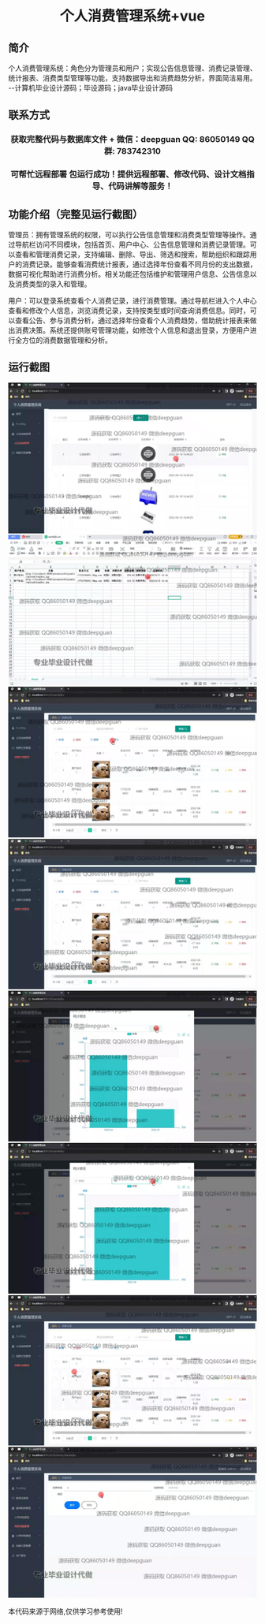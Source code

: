 <p><h1 align="center">个人消费管理系统+vue</h1></p>

## 简介
个人消费管理系统：角色分为管理员和用户；实现公告信息管理、消费记录管理、统计报表、消费类型管理等功能，支持数据导出和消费趋势分析，界面简洁易用。    --计算机毕业设计源码；毕设源码；java毕业设计源码


## 联系方式
<p><h3 align="center">获取完整代码与数据库文件 + 微信：deepguan QQ: 86050149 QQ群: 783742310</h3></p>
<p><h3 align="center">可帮忙远程部署 包运行成功！提供远程部署、修改代码、设计文档指导、代码讲解等服务！</h3></p>

## 功能介绍（完整见运行截图）
管理员：拥有管理系统的权限，可以执行公告信息管理和消费类型管理等操作。通过导航栏访问不同模块，包括首页、用户中心、公告信息管理和消费记录管理。可以查看和管理消费记录，支持编辑、删除、导出、筛选和搜索，帮助组织和跟踪用户的消费记录。能够查看消费统计报表，通过选择年份查看不同月份的支出数据，数据可视化帮助进行消费分析。相关功能还包括维护和管理用户信息、公告信息以及消费类型的录入和管理。

用户：可以登录系统查看个人消费记录，进行消费管理。通过导航栏进入个人中心查看和修改个人信息，浏览消费记录，支持按类型或时间查询消费信息。同时，可以查看公告、参与消费分析，通过选择年份查看个人消费趋势，借助统计报表来做出消费决策。系统还提供账号管理功能，如修改个人信息和退出登录，方便用户进行全方位的消费数据管理和分析。


## 运行截图
![](img/001.jpg)
![](img/002.jpg)
![](img/003.jpg)
![](img/004.jpg)
![](img/005.jpg)
![](img/006.jpg)
![](img/007.jpg)
![](img/008.jpg)

<p>本代码来源于网络,仅供学习参考使用!</p>
